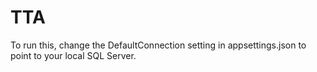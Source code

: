 # TTA
To run this, change the DefaultConnection setting in appsettings.json to point to your local SQL Server.
